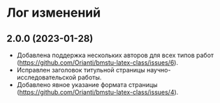 # Лог изменений

## 2.0.0 (2023-01-28)

* Добавлена поддержка нескольких авторов для всех типов работ (https://github.com/Orianti/bmstu-latex-class/issues/6).
* Исправлен заголовок титульной страницы научно-исследовательской работы.
* Добавлено явное указание формата страницы (https://github.com/Orianti/bmstu-latex-class/issues/4).
